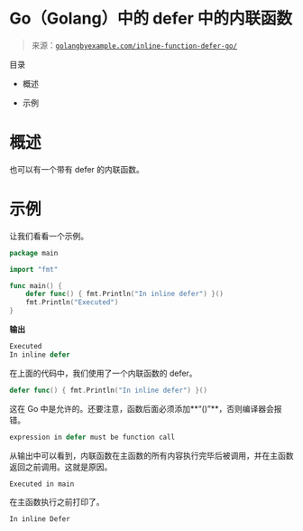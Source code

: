 <!--yml

类别：未分类

日期：2024-10-13 06:26:47

-->

# Go（Golang）中的 defer 中的内联函数

> 来源：[`golangbyexample.com/inline-function-defer-go/`](https://golangbyexample.com/inline-function-defer-go/)

目录

+   概述

+   示例

# **概述**

也可以有一个带有 defer 的内联函数。

# **示例**

让我们看看一个示例。

```go
package main

import "fmt"

func main() {
    defer func() { fmt.Println("In inline defer") }()
    fmt.Println("Executed")
}
```

**输出**

```go
Executed
In inline defer
```

在上面的代码中，我们使用了一个内联函数的 defer。

```go
defer func() { fmt.Println("In inline defer") }()
```

这在 Go 中是允许的。还要注意，函数后面必须添加**“()”**，否则编译器会报错。

```go
expression in defer must be function call
```

从输出中可以看到，内联函数在主函数的所有内容执行完毕后被调用，并在主函数返回之前调用。这就是原因。

```go
Executed in main
```

在主函数执行之前打印了。

```go
In inline Defer
```



